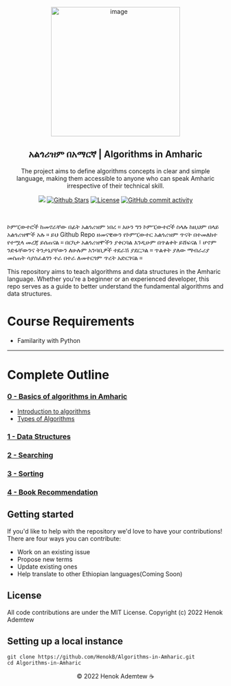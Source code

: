 <p align="center">
 <img width="300px" src="https://github.com/HenokB/Algorithms-in-Amharic/assets/46082799/b19e44f0-3e4d-443d-ac30-dfe40e174643" align="center" alt=" image" />
 <h2 align="center">አልጎሪዝም በአማርኛ | Algorithms in Amharic</h2>
 <p align="center">
The project aims to define algorithms concepts in clear and simple language, making them accessible to anyone who can speak Amharic irrespective of their technical skill.</p>
</p>

<p align="center">
   <a href="#contributors"><img src="https://img.shields.io/github/contributors/HenokB/Algorithms-in-Amharic.svg?color=c0c8d0"></a>
   <a href="https://github.com/HenokB/Algorithms-in-Amharic/stargazers"><img src="https://img.shields.io/github/stars/HenokB/Algorithms-in-Amharic?color=e4b442" alt="Github Stars"></a>
   <a href="https://github.com/HenokB/Algorithms-in-Amharic/blob/main/LICENSE"><img src="https://img.shields.io/badge/license-MIT-9d2235" alt="License"></a>
   <a href="https://github.com/HenokB/Algorithms-in-Amharic/commits/main"><img alt="GitHub commit activity" src="https://img.shields.io/github/commit-activity/m/HenokB/Algorithms-in-Amharic?color=8b55e3"/></a> 
</p> </br>

ኮምፒውተሮች ከመኖራቸው በፊት አልጎሪዝም ነበረ ። አሁን ግን ኮምፒውተሮች ስላሉ ከዚህም በላይ አልጎሪዝሞች አሉ ። ይህ Github Repo ዘመናዊውን የኮምፒውተር አልጎሪዝም ጥናት በተመለከተ የተሟላ መረጃ ይሰጠናል ። በርካታ አልጎሪዝሞችን ያቀርባል እንዲሁም በጥልቀት ይሸፍናል ፤ ሆኖም ንድፋቸውንና ትንታኔያቸውን ለሁሉም አንባቢዎች ተደራሽ ያደርጋል ። ጥልቀት ያለው ማብራሪያ መስጠት ሳያስፈልገን ተራ በተራ ለመተርጎም ጥረት አድርገናል ። 

This repository aims to teach algorithms and data structures in the Amharic language. Whether you're a beginner or an experienced developer, this repo serves as a guide to better understand the fundamental algorithms and data structures.

# Course Requirements

- Familarity with Python

*******

# Complete Outline

### [0 - Basics of algorithms in Amharic](https://github.com/HenokB/Algorithms-in-Amharic/tree/main/0%20-%20Basics%20of%20Algorithms)

* [Introduction to algorithms](https://github.com/HenokB/Algorithms-in-Amharic/tree/main/0%20-%20Basics%20of%20Algorithms)
* [Types of Algorithms](https://github.com/HenokB/Algorithms-in-Amharic/blob/main/0%20-%20Basics%20of%20Algorithms/types_of_algorithms.md)


### [1 - Data Structures](https://github.com/HenokB/Algorithms-in-Amharic)

### [2 - Searching](https://github.com/HenokB/Algorithms-in-Amharic/tree/main/2%20-%20Searching)

### [3 - Sorting](https://github.com/HenokB/Algorithms-in-Amharic/tree/main/3%20-%20Sorting)

### [4 - Book Recommendation](https://github.com/HenokB/Algorithms-in-Amharic/tree/main/3%20-%20Sorting/Book%20Recommendation)




 ## Getting started

If you'd like to help with the repository we'd love to have your contributions! There are four ways you can contribute:

- Work on an existing issue
- Propose new terms
- Update existing ones
- Help translate to other Ethiopian languages(Coming Soon)

## License 

All code contributions are under the MIT License. Copyright (c) 2022 Henok Ademtew

## Setting up a local instance

```
git clone https://github.com/HenokB/Algorithms-in-Amharic.git
cd Algorithms-in-Amharic
```

<p align="center">© 2022 Henok Ademtew ☕️</p>